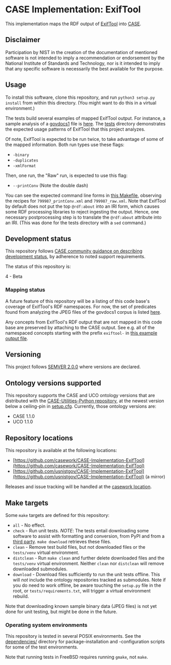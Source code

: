 # CASE Implementation: ExifTool

This implementation maps the RDF output of [ExifTool](https://exiftool.org/) into [CASE](https://caseontology.org/).


## Disclaimer

Participation by NIST in the creation of the documentation of mentioned software is not intended to imply a recommendation or endorsement by the National Institute of Standards and Technology, nor is it intended to imply that any specific software is necessarily the best available for the purpose.


## Usage

To install this software, clone this repository, and run `python3 setup.py install` from within this directory.  (You might want to do this in a virtual environment.)

The tests build several examples of mapped ExifTool output.  For instance, a sample analysis of a [govdocs1](https://digitalcorpora.org/corpora/files) file is [here](tests/govdocs1/files/799/987/analysis.json).  The [tests](tests/) directory demonstrates the expected usage patterns of ExifTool that this project analyzes.

Of note, ExifTool is expected to be run twice, to take advantage of some of the mapped information.  Both run types use these flags:

* `-binary`
* `-duplicates`
* `-xmlFormat`

Then, one run, the "Raw" run, is expected to use this flag:

* `--printConv` (Note the double dash)

You can see the expected command line forms in [this Makefile](tests/govdocs1/files/799/987/Makefile), observing the recipes for `799987_printConv.xml` and `799987_raw.xml`.  Note that ExifTool by default does not put the top `@rdf:about` into an IRI form, which causes some RDF processing libraries to reject ingesting the output.  Hence, one necessary postprocessing step is to translate the `@rdf:about` attribute into an IRI.  (This was done for the tests directory with a `sed` command.)


## Development status

This repository follows [CASE community guidance on describing development status](https://caseontology.org/resources/github_policies.html#development-statuses), by adherence to noted support requirements.

The status of this repository is:

4 - Beta


### Mapping status

A future feature of this repository will be a listing of this code base's coverage of ExifTool's RDF namespaces.  For now, the set of predicates found from analyzing the JPEG files of the govdocs1 corpus is listed [here](tests/govdocs1/predicates_discovered.txt).

Any concepts from ExifTool's RDF output that are not mapped in this code base are preserved by attaching to the CASE output.  See e.g. all of the namespaced concepts starting with the prefix `exiftool-` in [this example output file](tests/govdocs1/files/799/987/analysis.json).


## Versioning

This project follows [SEMVER 2.0.0](https://semver.org/) where versions are declared.


## Ontology versions supported

This repository supports the CASE and UCO ontology versions that are distributed with the [CASE-Utilities-Python repository](https://github.com/casework/CASE-Utilities-Python), at the newest version below a ceiling-pin in [setup.cfg](setup.cfg).  Currently, those ontology versions are:

* CASE 1.1.0
* UCO 1.1.0


## Repository locations

This repository is available at the following locations:
* [https://github.com/casework/CASE-Implementation-ExifTool](https://github.com/casework/CASE-Implementation-ExifTool)
* [https://github.com/usnistgov/CASE-Implementation-ExifTool](https://github.com/usnistgov/CASE-Implementation-ExifTool) (a mirror)

Releases and issue tracking will be handled at the [casework location](https://github.com/casework/CASE-Implementation-ExifTool).


## Make targets

Some `make` targets are defined for this repository:
* `all` - No effect.
* `check` - Run unit tests.  *NOTE*: The tests entail downloading some software to assist with formatting and conversion, from PyPI and from a [third party](https://github.com/edmcouncil/rdf-toolkit).  `make download` retrieves these files.
* `clean` - Remove test build files, but not downloaded files or the `tests/venv` virtual environment.
* `distclean` - Run `make clean` and further delete downloaded files and the `tests/venv` virtual environment.  Neither `clean` nor `distclean` will remove downloaded submodules.
* `download` - Download files sufficiently to run the unit tests offline.  This will *not* include the ontology repositories tracked as submodules.  Note if you do need to work offline, be aware touching the `setup.py` file in the root, or `tests/requirements.txt`, will trigger a virtual environment rebuild.

Note that downloading known sample binary data (JPEG files) is not yet done for unit testing, but might be done in the future.


### Operating system environments

This repository is tested in several POSIX environments.  See the [dependencies/](dependencies/) directory for package-installation and -configuration scripts for some of the test environments.

Note that running tests in FreeBSD requires running `gmake`, not `make`.
